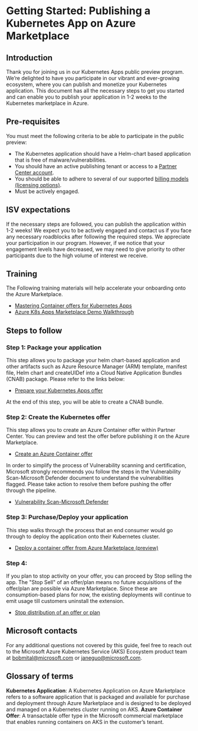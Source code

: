 # Getting Started: Publishing a Kubernetes App on Azure Marketplace

## Introduction
Thank you for joining us in our Kubernetes Apps public preview program. We’re delighted to have you participate in our vibrant and ever-growing ecosystem, where you can publish and monetize your Kubernetes application. This document has all the necessary steps to get you started and can enable you to publish your application in 1-2 weeks to the Kubernetes marketplace in Azure.

## Pre-requisites
You must meet the following criteria to be able to participate in the public preview:
* The Kubernetes application should have a Helm-chart based application that is free of malware/vulnerabilities.
* You should have an active publishing tenant or access to a [Partner Center account](https://learn.microsoft.com/en-us/partner-center/overview).
* You should be able to adhere to several of our supported [billing models (licensing options)](https://learn.microsoft.com/en-us/partner-center/marketplace/marketplace-containers). 
* Must be actively engaged.

## ISV expectations
If the necessary steps are followed, you can publish the application within 1-2 weeks! We expect you to be actively engaged and contact us if you face any necessary roadblocks after following the required steps. We appreciate your participation in our program. However, if we notice that your engagement levels have decreased, we may need to give priority to other participants due to the high volume of interest we receive.

## Training
The Following training materials will help accelerate your onboarding onto the Azure Marketplace.
* [Mastering Container offers for Kubernetes Apps](https://microsoft.github.io/Mastering-the-Marketplace/container/)
* [Azure K8s Apps Marketplace Demo Walkthrough](https://www.youtube.com/watch?v=_6yGXUND43s)


## Steps to follow
### Step 1: Package your application
This step allows you to package your helm chart-based application and other artifacts such as Azure Resource Manager (ARM) template, manifest file, Helm chart and createUIDef into a Cloud Native Application Bundles (CNAB) package. Please refer to the links below:
* [Prepare your Kubernetes Apps offer](https://learn.microsoft.com/en-us/partner-center/marketplace/azure-container-technical-assets-kubernetes?tabs=windows)

At the end of this step, you will be able to create a CNAB bundle.

### Step 2: Create the Kubernetes offer
This step allows you to create an Azure Container offer within Partner Center. You can preview and test the offer before publishing it on the Azure Marketplace.
* [Create an Azure Container offer](https://learn.microsoft.com/en-us/partner-center/marketplace/azure-container-offer-setup)

In order to simplify the process of Vulnerability scanning and certification, Microsoft strongly recommends you follow the steps in the Vulnerability Scan-Microsoft Defender document to understand the vulnerabilities flagged. Please take action to resolve them before pushing the offer through the pipeline.
* [Vulnerability Scan-Microsoft Defender](https://github.com/bobmital/kubernetes-offer-samples/blob/main/getting-started/Vulnerability-Scan.md)

### Step 3: Purchase/Deploy your application
This step walks through the process that an end consumer would go through to deploy the application onto their Kubernetes cluster.
* [Deploy a container offer from Azure Marketplace (preview)](https://learn.microsoft.com/en-us/azure/aks/deploy-marketplace)

### Step 4:
If you plan to stop activity on your offer, you can proceed by Stop selling the app. The "Stop Sell" of an offer/plan means no future acquisitions of the offer/plan are possible via Azure Marketplace. Since these are consumption-based plans for now, the existing deployments will continue to emit usage till customers uninstall the extension.
* [Stop distribution of an offer or plan](https://learn.microsoft.com/en-us/partner-center/marketplace/update-existing-offer#stop-distribution-of-an-offer-or-plan)

## Microsoft contacts
For any additional questions not covered by this guide, feel free to reach out to the Microsoft Azure Kubernetes Service (AKS) Ecosystem product team at bobmital@microsoft.com or janeguo@microsoft.com.

## Glossary of terms
**Kubernetes Application**: A Kubernetes Application on Azure Marketplace refers to a software application that is packaged and available for purchase and deployment through Azure Marketplace and is designed to be deployed and managed on a Kubernetes cluster running on AKS.
**Azure Container Offer**: A transactable offer type in the Microsoft commercial marketplace that enables running containers on AKS in the customer’s tenant.
